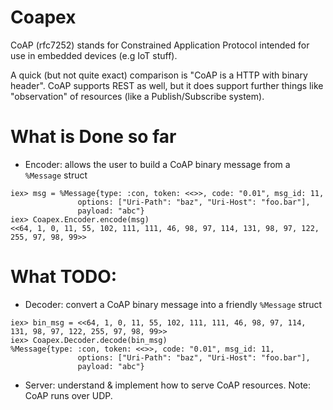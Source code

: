 # Coapex

CoAP (rfc7252) stands for Constrained Application Protocol intended for use in embedded devices (e.g IoT stuff).

A quick (but not quite exact) comparison is "CoAP is a HTTP with binary header". CoAP supports REST as well, but it does support further things like "observation" of resources (like a Publish/Subscribe system).

# What is Done so far

* Encoder: allows the user to build a CoAP binary message from a `%Message` struct
```
iex> msg = %Message{type: :con, token: <<>>, code: "0.01", msg_id: 11,
               options: ["Uri-Path": "baz", "Uri-Host": "foo.bar"],
               payload: "abc"}
iex> Coapex.Encoder.encode(msg)
<<64, 1, 0, 11, 55, 102, 111, 111, 46, 98, 97, 114, 131, 98, 97, 122, 255, 97, 98, 99>>
```

# What TODO:

* Decoder: convert a CoAP binary message into a friendly `%Message` struct
```
iex> bin_msg = <<64, 1, 0, 11, 55, 102, 111, 111, 46, 98, 97, 114, 131, 98, 97, 122, 255, 97, 98, 99>>
iex> Coapex.Decoder.decode(bin_msg)
%Message{type: :con, token: <<>>, code: "0.01", msg_id: 11,
               options: ["Uri-Path": "baz", "Uri-Host": "foo.bar"],
               payload: "abc"}
```
* Server: understand & implement how to serve CoAP resources. Note: CoAP runs over UDP.


